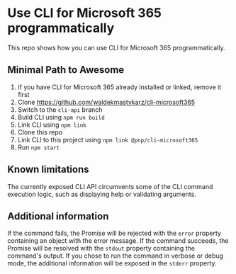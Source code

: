 # Use CLI for Microsoft 365 programmatically

This repo shows how you can use CLI for Microsoft 365 programmatically.

## Minimal Path to Awesome

1. If you have CLI for Microsoft 365 already installed or linked, remove it first
1. Clone https://github.com/waldekmastykarz/cli-microsoft365
1. Switch to the `cli-api` branch
1. Build CLI using `npm run build`
1. Link CLI using `npm link`
1. Clone this repo
1. Link CLI to this project using `npm link @pnp/cli-microsoft365`
1. Run `npm start`

## Known limitations

The currently exposed CLI API circumvents some of the CLI command execution logic, such as displaying help or validating arguments.

## Additional information

If the command fails, the Promise will be rejected with the `error` property containing an object with the error message. If the command succeeds, the Promise will be resolved with the `stdout` property containing the command's output. If you chose to run the command in verbose or debug mode, the additional information will be exposed in the `stderr` property.
